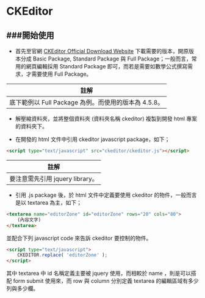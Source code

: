 # CKEditor

<script type="text/javascript" src="gitbook/app.js"></script>
<script type="text/javascript" src="js/general.js"></script>

###開始使用
---
* 首先至官網 [CKEditor Official Download Website](http://ckeditor.com/download) 下載需要的版本，開原版本分成 Basic Package, Standard Package 與 Full Package；一般而言，常用的網頁編輯採用 Standard Package 即可，而若是需要如數學公式撰寫需求，才需要使用 Full Package。

| 註解 |
| -- |
| 底下範例以 Full Package 為例。而使用的版本為 4.5.8。 |

* 解壓縮資料夾，並將整個資料夾 (資料夾名稱 ckeditor) 複製到開發 html 專案的資料夾下。

* 在開發的 html 文件中引用 ckeditor javascript package，如下；

```Html
<script type="text/javascript" src="ckeditor/ckeditor.js"></script>
```

| 註解 |
| -- |
| 要注意需先引用 jquery library。 |

* 引用 .js package 後，於 html 文件中定義要使用 ckeditor 的物件，一般而言是以 textarea 為主，如下；

```Html
<textarea name="editorZone" id="editorZone" rows="20" cols="80">
	(內容文字)
</textarea>
```

並配合下列 javascript code 來告訴 ckeditor 要控制的物件。

```Html
<script type="text/javascript">
	CKEDITOR.replace( 'editorZone' );
</script>
```

其中 textarea 中 id 名稱定義主要被 jquery 使用，而相較於 name ，則是可以搭配 form submit 使用來，而 row 與 column 分別定義 textarea 的編輯區域有多少列與多少欄。